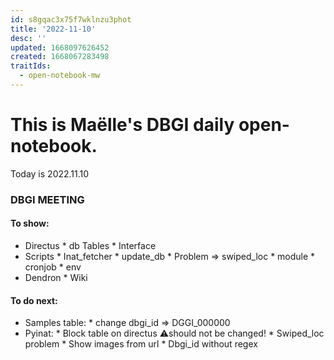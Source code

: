 ```yaml
---
id: s8gqac3x75f7wklnzu3phot
title: '2022-11-10'
desc: ''
updated: 1668097626452
created: 1668067283498
traitIds:
  - open-notebook-mw
---
```



# This is Maëlle's DBGI daily open-notebook.

Today is 2022.11.10


### DBGI MEETING
#### To show:

* Directus
      * db Tables
      * Interface
* Scripts
      * Inat_fetcher
      * update_db
           * Problem => swiped_loc
      * module
      * cronjob
      * env
* Dendron
      * Wiki



#### To do next:

* Samples table: 
      * change dbgi_id => DGGI_000000
* Pyinat:
      * Block table on directus ⚠️should not be changed!
      * Swiped_loc problem
      * Show images from url
      * Dbgi_id without regex

